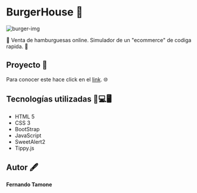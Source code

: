 # **BurgerHouse** 🍔
![burger-img](https://github.com/FerTamone/JScript-proyects/blob/proyecto-final/public/images/rsz_burger-house.png)

🛒 Venta de hamburguesas online. Simulador de un "ecommerce" de codiga rapida. 🛒

## **Proyecto** 📁

Para conocer este hace click en el  [link](https://infocryptos2022.000webhostapp.com/index.html). :globe_with_meridians:



## Tecnologías utilizadas 🧰💻🖥️

* HTML 5
* CSS 3
* BootStrap
* JavaScript
* SweetAlert2
* Tippy.js



## Autor 🖋️
**Fernando Tamone**

